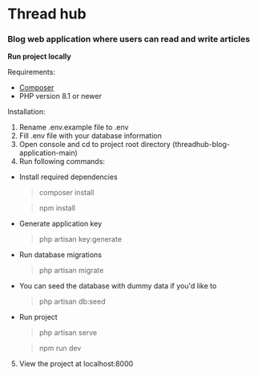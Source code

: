 # Thread hub
### Blog web application where users can read and write articles

**Run project locally**

Requirements:
- [Composer](https://getcomposer.org/download/)
- PHP version 8.1 or newer

Installation:
1. Rename .env.example file to .env
1. Fill .env file with your database information
2. Open console and cd to project root directory (threadhub-blog-application-main)
3. Run following commands:

 - Install required dependencies
    > composer install

    > npm install

 - Generate application key
    > php artisan key:generate

 - Run database migrations
    > php artisan migrate

- You can seed the database with dummy data if you'd like to
    > php artisan db:seed
 
 - Run project
    > php artisan serve

    > npm run dev
5. View the project at localhost:8000
